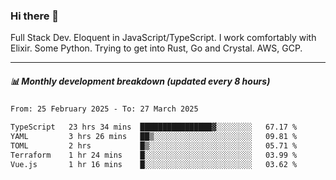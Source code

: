 ### Hi there 👋

Full Stack Dev. Eloquent in JavaScript/TypeScript. I work comfortably with Elixir. Some Python. Trying to get into Rust, Go and Crystal. AWS, GCP.

***

##### 📊 Monthly development breakdown (updated every 8 hours)

<!--START_SECTION:waka-->

```txt
From: 25 February 2025 - To: 27 March 2025

TypeScript   23 hrs 34 mins  ████████████████▓░░░░░░░░   67.17 %
YAML         3 hrs 26 mins   ██▒░░░░░░░░░░░░░░░░░░░░░░   09.81 %
TOML         2 hrs           █▒░░░░░░░░░░░░░░░░░░░░░░░   05.71 %
Terraform    1 hr 24 mins    █░░░░░░░░░░░░░░░░░░░░░░░░   03.99 %
Vue.js       1 hr 16 mins    █░░░░░░░░░░░░░░░░░░░░░░░░   03.62 %
```

<!--END_SECTION:waka-->
